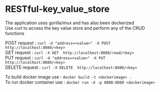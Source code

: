 # RESTful-key_value_store

The application uses gorilla/mux and has also been dockerized<br>
Use curl to access the key value store and perform any of the CRUD functions<br>

POST request : ```curl -d "address=<value>" -X POST http://localhost:8080/<key>```<br>
GET request : ```curl -X GET  http://localhost:8080/read/<key>```<br>
PUT request : ```curl -d "address=<value>" -X PUT http://localhost:8080/<key>```<br>
DELETE request : ```curl -X DELETE  http://localhost:8080/<key>```<br>

To build docker image use : ```docker build -t <dockerimage> .```<br>
To run docker container use : ```docker run -d -p 8080:8080 <dockerimage>```<br>
